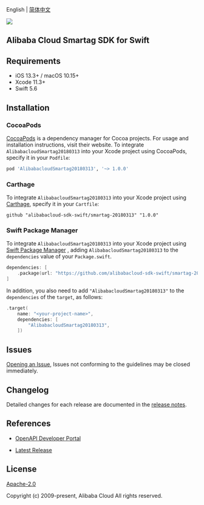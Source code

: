 English | [简体中文](README-CN.md)

![](https://aliyunsdk-pages.alicdn.com/icons/AlibabaCloud.svg)

## Alibaba Cloud Smartag SDK for Swift

## Requirements

- iOS 13.3+ / macOS 10.15+
- Xcode 11.3+
- Swift 5.6

## Installation

### CocoaPods

[CocoaPods](https://cocoapods.org) is a dependency manager for Cocoa projects. For usage and installation instructions, visit their website. To integrate `AlibabacloudSmartag20180313` into your Xcode project using CocoaPods, specify it in your `Podfile`:

```ruby
pod 'AlibabacloudSmartag20180313', '~> 1.0.0'
```

### Carthage

To integrate `AlibabacloudSmartag20180313` into your Xcode project using [Carthage](https://github.com/Carthage/Carthage), specify it in your `Cartfile`:

```ogdl
github "alibabacloud-sdk-swift/smartag-20180313" "1.0.0"
```

### Swift Package Manager

To integrate `AlibabacloudSmartag20180313` into your Xcode project using [Swift Package Manager](https://swift.org/package-manager/) , adding `AlibabacloudSmartag20180313` to the `dependencies` value of your `Package.swift`.

```swift
dependencies: [
    .package(url: "https://github.com/alibabacloud-sdk-swift/smartag-20180313.git", from: "1.0.0")
]
```

In addition, you also need to add `"AlibabacloudSmartag20180313"` to the `dependencies` of the `target`, as follows:

```swift
.target(
    name: "<your-project-name>",
    dependencies: [
        "AlibabacloudSmartag20180313",
    ])
```

## Issues

[Opening an Issue](https://github.com/alibabacloud-sdk-swift/smartag-20180313/issues/new), Issues not conforming to the guidelines may be closed immediately.

## Changelog

Detailed changes for each release are documented in the [release notes](./ChangeLog.txt).

## References

* [OpenAPI Developer Portal](https://next.api.alibabacloud.com/home)
- [Latest Release](https://github.com/alibabacloud-sdk-swift/smartag-20180313)

## License

[Apache-2.0](http://www.apache.org/licenses/LICENSE-2.0)

Copyright (c) 2009-present, Alibaba Cloud All rights reserved.
